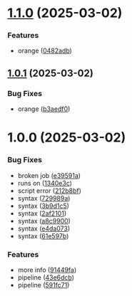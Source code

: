 # [1.1.0](https://github.com/voidraven-public/public/compare/v1.0.1...v1.1.0) (2025-03-02)


### Features

* orange ([0482adb](https://github.com/voidraven-public/public/commit/0482adb68927ec7840cb113926caba590b45ee1b))

## [1.0.1](https://github.com/voidraven-public/public/compare/v1.0.0...v1.0.1) (2025-03-02)


### Bug Fixes

* orange ([b3aedf0](https://github.com/voidraven-public/public/commit/b3aedf0cb9fe196b5982301b303ca918aa92a9fa))

# 1.0.0 (2025-03-02)


### Bug Fixes

* broken job ([e39591a](https://github.com/voidraven-public/public/commit/e39591a1af5fcb9fc12a5aadb409b727ecf8709c))
* runs on ([1340e3c](https://github.com/voidraven-public/public/commit/1340e3c00f4eabc09ffab15f0493889fe431a025))
* script error ([212b8bf](https://github.com/voidraven-public/public/commit/212b8bf4874e98e85ee879b68f12c51696da352a))
* syntax ([729989a](https://github.com/voidraven-public/public/commit/729989a998fa9987246eae178e527719a2db2b71))
* syntax ([3b9d1c5](https://github.com/voidraven-public/public/commit/3b9d1c5e8ff3cfeafe054f202e9798ec4e3a9f4e))
* syntax ([2af2101](https://github.com/voidraven-public/public/commit/2af21019bdeb72441879890070d2fa455685e48a))
* syntax ([a8c9900](https://github.com/voidraven-public/public/commit/a8c99007e63e30b8b04e224c392da7ea987732e3))
* syntax ([e4da073](https://github.com/voidraven-public/public/commit/e4da073f1535a73a890ee21236189e5208ef59d5))
* syntax ([61e597b](https://github.com/voidraven-public/public/commit/61e597ba06447154d8a784a6c94ff11c241fc1a6))


### Features

* more info ([91449fa](https://github.com/voidraven-public/public/commit/91449fae83ce080902ba5d6dad4c4a219ee1b8e7))
* pipeline ([43e6dcb](https://github.com/voidraven-public/public/commit/43e6dcbb04aa24c703ad4ec2e3e415cb3cc09704))
* pipeline ([591fc71](https://github.com/voidraven-public/public/commit/591fc71063823a288cf7d0347d037418de065e04))

